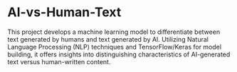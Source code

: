 # AI-vs-Human-Text
This project develops a machine learning model to differentiate between text generated by humans and text generated by AI. Utilizing Natural Language Processing (NLP) techniques and TensorFlow/Keras for model building, it offers insights into distinguishing characteristics of AI-generated text versus human-written content.
